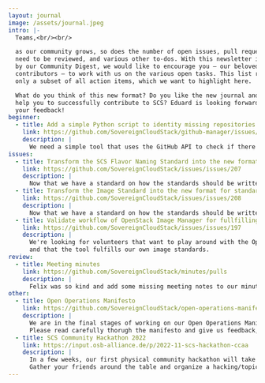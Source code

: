 ```yaml
---
layout: journal
image: /assets/journal.jpeg
intro: |-
  Teams,<br/><br/>

  as our community grows, so does the number of open issues, pull requests that
  need to be reviewed, and various other to-dos. With this newsletter inspired
  by our Community Digest, we would like to encourage you – our beloved
  contributors – to work with us on the various open tasks. This list represents
  only a subset of all action items, which we want to highlight here.

  What do you think of this new format? Do you like the new journal and does it
  help you to successfully contribute to SCS? Eduard is looking forward to receiving
  your feedback!
beginner:
  - title: Add a simple Python script to identity missing repositories
    link: https://github.com/SovereignCloudStack/github-manager/issues/45
    description: |
      We need a simple tool that uses the GitHub API to check if there are (new) repositories that aren't yet defined in our github-manager.
issues:
  - title: Transform the SCS Flavor Naming Standard into the new format for standards
    link: https://github.com/SovereignCloudStack/issues/issues/207
    description: |
      Now that we have a standard on how the standards should be written, the existing standard on flavor naming needs to be adapted accordingly.
  - title: Transform the Image Standard into the new format for standards
    link: https://github.com/SovereignCloudStack/issues/issues/208
    description: |
      Now that we have a standard on how the standards should be written, the existing standard on image metadata needs to be adapted accordingly.
  - title: Validate workflow of OpenStack Image Manager for fullfilling the image standard
    link: https://github.com/SovereignCloudStack/issues/issues/197
    description: |
      We're looking for volunteers that want to play around with the OpenStack Image Manager, check whether the workflow is clear
      and that the tool fulfills our own image standards.
review:
  - title: Meeting minutes
    link: https://github.com/SovereignCloudStack/minutes/pulls
    description: |
      Felix was so kind and add some missing meeting notes to our minutes repository. Please take a free minute and give a review to the open pull requests if you participated one of the corresponding meetings. Thank you!
other:
  - title: Open Operations Manifesto
    link: https://github.com/SovereignCloudStack/open-operations-manifesto/issues
    description: |
      We are in the final stages of working on our Open Operations Manifesto. The first full draft is taking serious shape and your feedback is greatly appreciated.
      Please read carefully thorugh the manifesto and give us feedback, either as pull request or as an issue.
  - title: SCS Community Hackathon 2022
    link: https://input.osb-alliance.de/p/2022-11-scs-hackathon-ccaa
    description: |
      In a few weeks, our first physical community hackathon will take place in Cologne. We have prepared a pad to collect your ideas and proposals.
      Gather your friends around the table and organize a hacking/topic session!
---
```

